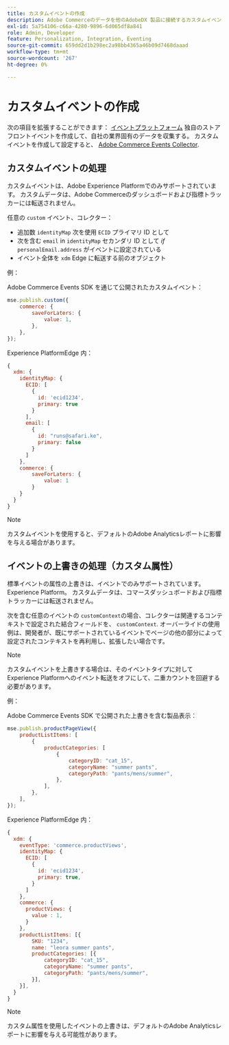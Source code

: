 ```yaml
---
title: カスタムイベントの作成
description: Adobe Commerceのデータを他のAdobeDX 製品に接続するカスタムイベントを作成する方法を説明します。
exl-id: 5a754106-c66a-4280-9896-6d065df8a841
role: Admin, Developer
feature: Personalization, Integration, Eventing
source-git-commit: 659dd2d1b298ec2a98bb4365a46b09d7468daaad
workflow-type: tm+mt
source-wordcount: '267'
ht-degree: 0%

---
```


# カスタムイベントの作成

次の項目を拡張することができます： [イベントプラットフォーム](events.md) 独自のストアフロントイベントを作成して、自社の業界固有のデータを収集する。 カスタムイベントを作成して設定すると、 [Adobe Commerce Events Collector](https://github.com/adobe/commerce-events/tree/main/packages/commerce-events-collectors).

## カスタムイベントの処理

カスタムイベントは、Adobe Experience Platformでのみサポートされています。 カスタムデータは、Adobe Commerceのダッシュボードおよび指標トラッカーには転送されません。

任意の `custom` イベント、コレクター：

- 追加数 `identityMap` 次を使用 `ECID` プライマリ ID として
- 次を含む `email` in `identityMap` セカンダリ ID として _if_ `personalEmail.address` がイベントに設定されている
- イベント全体を `xdm` Edge に転送する前のオブジェクト

例：

Adobe Commerce Events SDK を通じて公開されたカスタムイベント：

```javascript
mse.publish.custom({
    commerce: {
        saveForLaters: {
            value: 1,
        },
    },
});
```

Experience PlatformEdge 内：

```javascript
{
  xdm: {
    identityMap: {
      ECID: [
        {
          id: 'ecid1234',
          primary: true
        }
      ],
      email: [
        {
          id: "runs@safari.ke",
          primary: false
        }
      ]
    },
    commerce: {
        saveForLaters: {
            value: 1
        }
    }
  }
}
```

>[!NOTE]
>
> カスタムイベントを使用すると、デフォルトのAdobe Analyticsレポートに影響を与える場合があります。

## イベントの上書きの処理（カスタム属性）

標準イベントの属性の上書きは、イベントでのみサポートされています。Experience Platform。 カスタムデータは、コマースダッシュボードおよび指標トラッカーには転送されません。

次を含む任意のイベントの `customContext`の場合、コレクターは関連するコンテキストで設定された結合フィールドを、 `customContext`. オーバーライドの使用例は、開発者が、既にサポートされているイベントでページの他の部分によって設定されたコンテキストを再利用し、拡張したい場合です。

>[!NOTE]
>
>カスタムイベントを上書きする場合は、そのイベントタイプに対してExperience Platformへのイベント転送をオフにして、二重カウントを回避する必要があります。

例：

Adobe Commerce Events SDK で公開された上書きを含む製品表示：

```javascript
mse.publish.productPageView({
    productListItems: [
        {
            productCategories: [
                {
                    categoryID: "cat_15",
                    categoryName: "summer pants",
                    categoryPath: "pants/mens/summer",
                },
            ],
        },
    ],
});
```

Experience PlatformEdge 内：

```javascript
{
  xdm: {
    eventType: 'commerce.productViews',
    identityMap: {
      ECID: [
        {
          id: 'ecid1234',
          primary: true,
        }
      ]
    },
    commerce: {
      productViews: {
        value : 1,
      }
    },
    productListItems: [{
        SKU: "1234",
        name: "leora summer pants",
        productCategories: [{
            categoryID: "cat_15",
            categoryName: "summer pants",
            categoryPath: "pants/mens/summer",
        }],
    }],
  }
}
```

>[!NOTE]
>
> カスタム属性を使用したイベントの上書きは、デフォルトのAdobe Analyticsレポートに影響を与える可能性があります。
